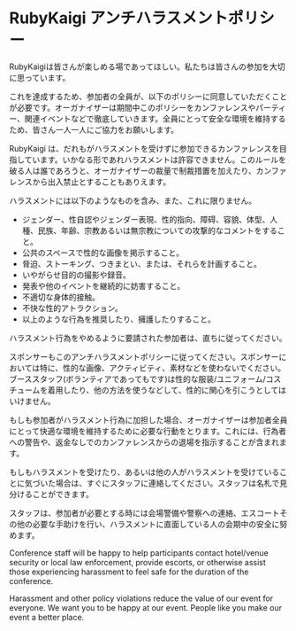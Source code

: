 # RubyKaigi アンチハラスメントポリシー

RubyKaigiは皆さんが楽しめる場であってほしい。私たちは皆さんの参加を大切に思っています。

これを達成するため、参加者の全員が、以下のポリシーに同意していただくことが必要です。オーガナイザーは期間中このポリシーをカンファレンスやパーティー、関連イベントなどで徹底していきます。全員にとって安全な環境を維持するため、皆さん一人一人にご協力をお願いします。

RubyKaigi は、だれもがハラスメントを受けずに参加できるカンファレンスを目指しています。いかなる形であれハラスメントは許容できません。このルールを破る人は誰であろうと、オーガナイザーの裁量で制裁措置を加えたり、カンファレンスから出入禁止とすることもありえます。

ハラスメントには以下のようなものを含み、また、これに限りません。

- ジェンダー、性自認やジェンダー表現、性的指向、障碍、容貌、体型、人種、民族、年齢、宗教あるいは無宗教についての攻撃的なコメントをすること。
- 公共のスペースで性的な画像を掲示すること。
- 脅迫、ストーキング、つきまとい、または、それらを計画すること。
- いやがらせ目的の撮影や録音。
- 発表や他のイベントを継続的に妨害すること。
- 不適切な身体的接触。
- 不快な性的アトラクション。
- 以上のような行為を推奨したり、擁護したりすること。

ハラスメント行為をやめるように要請された参加者は、直ちに従ってください。

スポンサーもこのアンチハラスメントポリシーに従ってください。スポンサーにおいては特に、性的な画像、アクティビティ、素材などを使わないでください。ブーススタッフ(ボランティアであってもです)は性的な服装/ユニフォーム/コスチュームを着用したり、他の方法を使うなどして、性的に関心を引こうとしてはいけません。

もしも参加者がハラスメント行為に加担した場合、オーガナイザーは参加者全員にとって快適な環境を維持するために必要な行動をとります。これには、行為者への警告や、返金なしでのカンファレンスからの退場を指示することが含まれます。

もしもハラスメントを受けたり、あるいは他の人がハラスメントを受けていることに気づいた場合は、すぐにスタッフに連絡してください。スタッフは名札で見分けることができます。

スタッフは、参加者が必要とする時には会場警備や警察への連絡、エスコートその他の必要な手助けを行い、ハラスメントに直面している人の会期中の安全に努めます。

Conference staff will be happy to help participants contact hotel/venue security or local law enforcement, provide escorts, or otherwise assist those experiencing harassment to feel safe for the duration of the conference.

Harassment and other policy violations reduce the value of our event for everyone. We want you to be happy at our event. People like you make our event a better place.